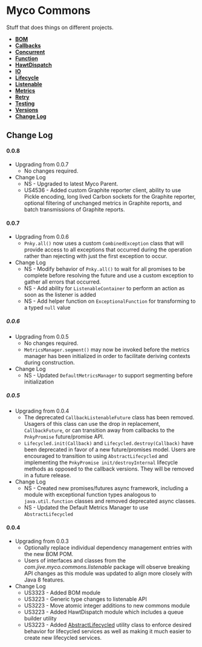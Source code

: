 # Myco Commons

Stuff that does things on different projects.

* [**BOM**](./bom/README.md)
* [**Callbacks**](./callbacks/README.md)
* [**Concurrent**](./concurrent/README.md)
* [**Function**](./function/README.md)
* [**HawtDispatch**](./hawtdispatch/README.md)
* [**IO**](./io)
* [**Lifecycle**](./lifecycle)
* [**Listenable**](./listenable)
* [**Metrics**](./metrics/README.md)
* [**Retry**](./retry/README.md)
* [**Testing**](./testing)
* [**Versions**](./versions)
* [**Change Log**](#changes)

## <a name="changes"></a>Change Log

#### 0.0.8
* Upgrading from 0.0.7
  * No changes required.
* Change Log
  * NS - Upgraded to latest Myco Parent.
  * US4536 - Added custom Graphite reporter client, ability to use Pickle encoding, long lived Carbon sockets for the Graphite reporter, optional filtering of unchanged metrics in Graphite reports, and batch transmissions of Graphite reports.

#### 0.0.7
* Upgrading from 0.0.6
  * `Pnky.all()` now uses a custom `CombinedException` class that will provide access to all exceptions that occurred during the operation rather than rejecting with just the first exception to occur.
* Change Log
  * NS - Modify behavior of `Pnky.all()` to wait for all promises to be complete before resolving the future
         and use a custom exception to gather all errors that occurred.
  * NS - Add ability for `ListenableContainer` to perform an action as soon as the listener is added
  * NS - Add helper function on `ExceptionalFunction` for transforming to a typed `null` value

##### 0.0.6
* Upgrading from 0.0.5
  * No changes required.
  * `MetricsManager.segment()` may now be invoked before the metrics manager has been initialized in order to facilitate deriving contexts during construction.
* Change Log
  * NS - Updated `DefaultMetricsManager` to support segmenting before initialization

##### 0.0.5
* Upgrading from 0.0.4
  * The deprecated `CallbackListenableFuture` class has been removed. Usagers of this class can use the drop in replacement, `CallbackFuture`, or can transition away from callbacks to the `PnkyPromise` future/promise API.
  * `Lifecycled.init(Callback)` and `Lifecycled.destroy(Callback)` have been deprecated in favor of a new future/promises model. Users are encouraged to transition to using `AbstractLifecycled` and implementing the `PnkyPromise init/destroyInternal` lifecycle methods as opposed to the callback versions. They will be removed in a future release.
* Change Log
  * NS - Created new promises/futures async framework, including a module with exceptional function types analogous to `java.util.function` classes and removed deprecated async classes.
  * NS - Updated the Default Metrics Manager to use `AbstractLifecycled`

#### 0.0.4
* Upgrading from 0.0.3
  * Optionally replace individual dependency management entries with the new BOM POM.
  * Users of interfaces and classes from the *com.jive.myco.commons.listenable* package will observe breaking API changes as this module was updated to align more closely with Java 8 features.
* Change Log
  * US3323 - Added BOM module
  * US3223 - Generic type changes to listenable API
  * US3223 - Move atomic integer additions to new commons module
  * US3223 - Added HawtDispatch module which includes a queue builder utility
  * US3223 - Added [AbstractLifecycled](./lifecycle/src/main/java/com/jive/myco/commons/lifecycle/AbstractLifecycled.java)
             utility class to enforce desired behavior for lifecycled services as well as making it
             much easier to create new lifecycled services.
